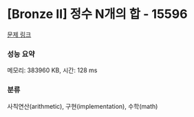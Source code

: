 # [Bronze II] 정수 N개의 합 - 15596 

[문제 링크](https://www.acmicpc.net/problem/15596) 

### 성능 요약

메모리: 383960 KB, 시간: 128 ms

### 분류

사칙연산(arithmetic), 구현(implementation), 수학(math)

